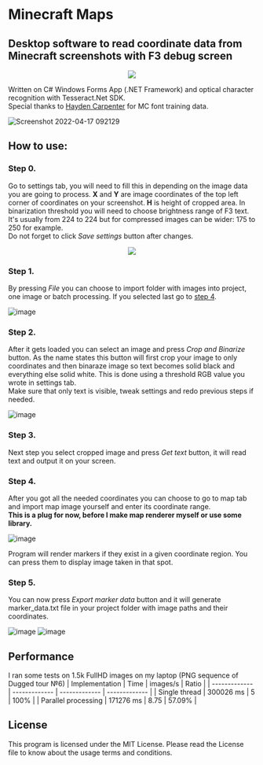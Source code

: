 # Minecraft Maps
## Desktop software to read coordinate data from Minecraft screenshots with F3 debug screen
<p align="center">
  <img src="https://user-images.githubusercontent.com/103208695/163653876-47bf6315-744f-4c3d-8410-47b5121e4888.png"/>
</p>

Written on C# Windows Forms App (.NET Framework) and optical character recognition with Tesseract.Net SDK.<br />
Special thanks to [Hayden Carpenter](https://codedecatur.org/tutorials/hayden-carpenter/minecraft-ocr-with-pytesseract) for MC font training data.

![Screenshot 2022-04-17 092129](https://user-images.githubusercontent.com/103208695/163704372-6908a005-d959-46b7-a1d0-d953057fe82f.png)



## How to use:

### Step 0.
Go to settings tab, you will need to fill this in depending on the image data you are going to process.
**X** and **Y** are image coordinates of the top left corner of coordinates on your screenshot. **H** is height of cropped area.
In binarization threshold you will need to choose brightness range of F3 text. It's usually from 224 to 224 but for compressed images can be wider: 175 to 250 for example.<br />
Do not forget to click *Save settings* button after changes.

<p align="center">
  <img src="https://user-images.githubusercontent.com/103208695/163757897-c1f83bfa-c2d5-4542-b694-346098488559.png"/>
</p>

### Step 1.
By pressing *File* you can choose to import folder with images into project, one image or batch processing. If you selected last go to [step 4](#step-4).

![image](https://user-images.githubusercontent.com/103208695/163704438-445879af-1caf-4317-ab83-25de29a2fb5a.png)

### Step 2.
After it gets loaded you can select an image and press *Crop and Binarize* button.
As the name states this button will first crop your image to only coordinates and then binaraze image so text becomes solid black and everything else solid white.
This is done using a threshold RGB value you wrote in settings tab.<br />
Make sure that only text is visible, tweak settings and redo previous steps if needed.

![image](https://user-images.githubusercontent.com/103208695/163654232-03b76e82-5713-432e-8766-dabf943e729d.png)

### Step 3.
Next step you select cropped image and press *Get text* button, it will read text and output it on your screen.<br />

### Step 4.
After you got all the needed coordinates you can choose to go to map tab and import map image yourself and enter its coordinate range.<br />
**This is a plug for now, before I make map renderer myself or use some library.**

![image](https://user-images.githubusercontent.com/103208695/163760342-f7ae76bf-7efe-4203-8ca9-f67cf62e8f49.png)

Program will render markers if they exist in a given coordinate region. You can press them to display image taken in that spot.

### Step 5.
You can now press *Export marker data* button and it will generate marker_data.txt file in your project folder with image paths and their coordinates.

![image](https://user-images.githubusercontent.com/103208695/163758727-241ff510-411a-4661-a11a-bf07f9a2730e.png)
![image](https://user-images.githubusercontent.com/103208695/163759000-7ec35821-ca05-4a5f-8073-2a36f31c76b3.png)



## Performance

I ran some tests on 1.5k FullHD images on my laptop (PNG sequence of Dugged tour №6)
| Implementation  | Time | images/s | Ratio |
| ------------- | ------------- | ------------- | ------------- |
| Single thread  | 300026 ms | 5 | 100%  |
| Parallel processing | 171276 ms  | 8.75 | 57.09%  |

## License
This program is licensed under the MIT License. Please read the License file to know about the usage terms and conditions.


